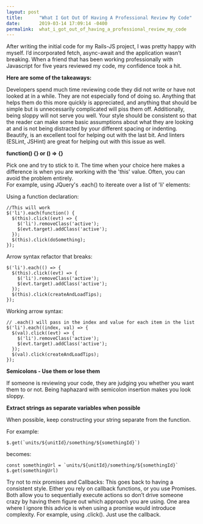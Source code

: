 ```yaml
---
layout: post
title:      "What I Got Out Of Having A Professional Review My Code"
date:       2019-03-14 17:09:14 -0400
permalink:  what_i_got_out_of_having_a_professional_review_my_code
---
```




After writing the initial code for my Rails-JS project, I was pretty happy with myself. I’d incorporated fetch, async-await and the application wasn’t breaking. When a friend that has been working professionally with Javascript for five years reviewed my code, my confidence took a hit. 

**Here are some of the takeaways:**

Developers spend much time reviewing code they did not write or have not looked at in a while.  They are not especially fond of doing so.  Anything that helps them do this more quickly is appreciated, and anything that should be simple but is unnecessarily complicated will piss them off.  Additionally, being sloppy will not serve you well.   Your style should be consistent so that the reader can make some basic assumptions about what they are looking at and is not being distracted by your different spacing or indenting.  Beautify, is an excellent tool for helping out with the last bit.  And linters (ESLint, JSHint) are great for helping out with this issue as well. 

**function() {} or () => {}**

Pick one and try to stick to it.  The time when your choice here makes a difference is when you are working with the 'this' value.  Often, you can avoid the problem entirely.  
For example, using JQuery's .each() to itereate over a list of 'li' elements:

Using a function declaration:
```
//This will work
$('li').each(function() {
  $(this).click((evt) => {
    $('li').removeClass('active');
    $(evt.target).addClass('active');
  });
  $(this).click(doSomething);
});

```
Arrow syntax refactor that breaks:
```
$('li').each(() => {
  $(this).click((evt) => {
    $('li').removeClass('active');
    $(evt.target).addClass('active');
  });
  $(this).click(createAndLoadTips);
});
```
Working arrow syntax:
```
// .each() will pass in the index and value for each item in the list
$('li').each((index, val) => {
  $(val).click((evt) => {
    $('li').removeClass('active');
    $(evt.target).addClass('active');
  });
  $(val).click(createAndLoadTips);
});
```

**Semicolons - Use them or lose them**

If someone is reviewing your code, they are judging you whether you want them to or not.  Being haphazard with semicolon insertion makes you look sloppy.


**Extract strings as separate variables when possible**

When possible, keep constructing your string separate from the function.  

For example:
```
$.get(`units/${unitId}/something/${somethingId}`)
```
becomes:
```
const somethingUrl = `units/${unitId}/something/${somethingId}`
$.get(somethingUrl)
```
Try not to mix promises and Callbacks:
This goes back to having a consistent style. Either you rely on callback functions, or you use Promises. Both allow you to sequentially execute actions so don’t drive someone crazy by having them figure out which approach you are using.  One area where I ignore this advice is when using a promise would introduce complexity.  For example, using .click().
Just use the callback. 

